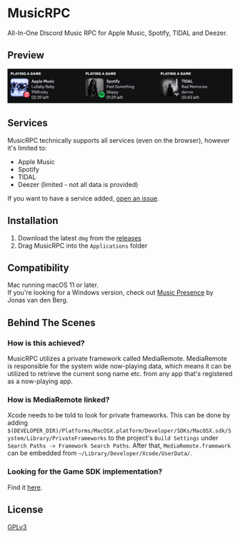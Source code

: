 # MusicRPC
All-In-One Discord Music RPC for Apple Music, Spotify, TIDAL and Deezer.

## Preview
<img src="Preview.png" alt="Preview" />

## Services
MusicRPC technically supports all services (even on the browser), however it's limited to:
- Apple Music
- Spotify
- TIDAL
- Deezer (limited - not all data is provided)

If you want to have a service added, [open an issue](https://github.com/AlexandraAurora/MusicRPC/issues/new/choose).

## Installation
1. Download the latest `dmg` from the [releases](https://github.com/AlexandraAurora/MusicRPC/releases)
2. Drag MusicRPC into the `Applications` folder

## Compatibility
Mac running macOS 11 or later.\
If you're looking for a Windows version, check out [Music Presence](https://github.com/jonasberge/discord-music-presence) by Jonas van den Berg.

## Behind The Scenes
### How is this achieved?
MusicRPC utilizes a private framework called MediaRemote. MediaRemote is responsible for the system wide now-playing data, which means it can be utilized to retrieve the current song name etc. from any app that's registered as a now-playing app.
### How is MediaRemote linked?
Xcode needs to be told to look for private frameworks. This can be done by adding `$(DEVELOPER_DIR)/Platforms/MacOSX.platform/Developer/SDKs/MacOSX.sdk/System/Library/PrivateFrameworks` to the project's `Build Settings` under `Search Paths -> Framework Search Paths`. After that, `MediaRemote.framework` can be embedded from `~/Library/Developer/Xcode/UserData/`.
### Looking for the Game SDK implementation?
Find it [here](https://github.com/AlexandraAurora/MusicRPC/tree/game-sdk).

## License
[GPLv3](https://github.com/AlexandraAurora/MusicRPC/blob/main/COPYING)
